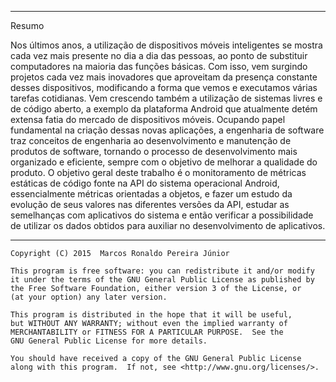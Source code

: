 ----------------------------------------------------------------------------

Resumo

Nos últimos anos, a utilização de dispositivos móveis inteligentes se mostra cada vez mais presente no dia a dia das pessoas, ao ponto de substituir computadores na maioria das funções básicas. Com isso, vem surgindo projetos cada vez mais inovadores que aproveitam da presença constante desses dispositivos, modificando a forma que vemos e executamos várias tarefas cotidianas. Vem crescendo também a utilização de sistemas livres e de código aberto, a exemplo da plataforma Android que atualmente detém extensa fatia do mercado de dispositivos móveis. Ocupando papel fundamental na criação dessas novas aplicações, a engenharia de software traz conceitos de engenharia ao desenvolvimento e manutenção de produtos de software, tornando o processo de desenvolvimento mais organizado e eficiente, sempre com o objetivo de melhorar a qualidade do produto. O objetivo geral deste trabalho é o monitoramento de métricas estáticas de código fonte na API do sistema operacional Android, essencialmente métricas orientadas a objetos, e fazer um estudo da evolução de seus valores nas diferentes versões da API, estudar as semelhanças com aplicativos do sistema e então verificar a possibilidade de utilizar os dados obtidos para auxiliar no desenvolvimento de aplicativos.

----------------------------------------------------------------------------

    Copyright (C) 2015  Marcos Ronaldo Pereira Júnior

    This program is free software: you can redistribute it and/or modify
    it under the terms of the GNU General Public License as published by
    the Free Software Foundation, either version 3 of the License, or
    (at your option) any later version.

    This program is distributed in the hope that it will be useful,
    but WITHOUT ANY WARRANTY; without even the implied warranty of
    MERCHANTABILITY or FITNESS FOR A PARTICULAR PURPOSE.  See the
    GNU General Public License for more details.

    You should have received a copy of the GNU General Public License
    along with this program.  If not, see <http://www.gnu.org/licenses/>.
